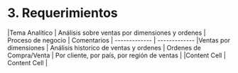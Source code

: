 # 3. Requerimientos

|Tema Analítico  | Análisis sobre ventas por dimensiones y ordenes | Proceso de negocio | Comentarios |
------------- | -------------
|Ventas por dimensiones  | Análisis historico de ventas y ordenes  | Ordenes de Compra/Venta | Por cliente, por país, por región de ventas |
|Content Cell  | Content Cell  |
